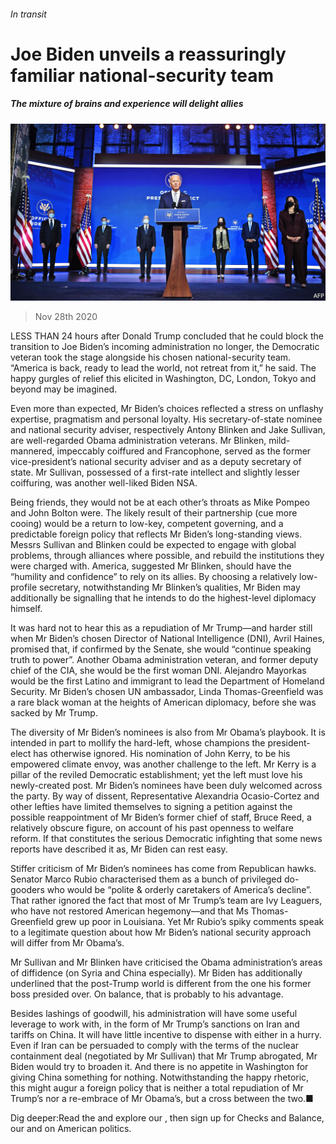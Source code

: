###### In transit

# Joe Biden unveils a reassuringly familiar national-security team 

##### The mixture of brains and experience will delight allies 

![image](images/20201128_USP005_0.jpg) 

> Nov 28th 2020 

LESS THAN 24 hours after Donald Trump concluded that he could block the transition to Joe Biden’s incoming administration no longer, the Democratic veteran took the stage alongside his chosen national-security team. “America is back, ready to lead the world, not retreat from it,” he said. The happy gurgles of relief this elicited in Washington, DC, London, Tokyo and beyond may be imagined.

Even more than expected, Mr Biden’s choices reflected a stress on unflashy expertise, pragmatism and personal loyalty. His secretary-of-state nominee and national security adviser, respectively Antony Blinken and Jake Sullivan, are well-regarded Obama administration veterans. Mr Blinken, mild-mannered, impeccably coiffured and Francophone, served as the former vice-president’s national security adviser and as a deputy secretary of state. Mr Sullivan, possessed of a first-rate intellect and slightly lesser coiffuring, was another well-liked Biden NSA.


Being friends, they would not be at each other’s throats as Mike Pompeo and John Bolton were. The likely result of their partnership (cue more cooing) would be a return to low-key, competent governing, and a predictable foreign policy that reflects Mr Biden’s long-standing views. Messrs Sullivan and Blinken could be expected to engage with global problems, through alliances where possible, and rebuild the institutions they were charged with. America, suggested Mr Blinken, should have the “humility and confidence” to rely on its allies. By choosing a relatively low-profile secretary, notwithstanding Mr Blinken’s qualities, Mr Biden may additionally be signalling that he intends to do the highest-level diplomacy himself.

It was hard not to hear this as a repudiation of Mr Trump—and harder still when Mr Biden’s chosen Director of National Intelligence (DNI), Avril Haines, promised that, if confirmed by the Senate, she would “continue speaking truth to power”. Another Obama administration veteran, and former deputy chief of the CIA, she would be the first woman DNI. Alejandro Mayorkas would be the first Latino and immigrant to lead the Department of Homeland Security. Mr Biden’s chosen UN ambassador, Linda Thomas-Greenfield was a rare black woman at the heights of American diplomacy, before she was sacked by Mr Trump.

The diversity of Mr Biden’s nominees is also from Mr Obama’s playbook. It is intended in part to mollify the hard-left, whose champions the president-elect has otherwise ignored. His nomination of John Kerry, to be his empowered climate envoy, was another challenge to the left. Mr Kerry is a pillar of the reviled Democratic establishment; yet the left must love his newly-created post. Mr Biden’s nominees have been duly welcomed across the party. By way of dissent, Representative Alexandria Ocasio-Cortez and other lefties have limited themselves to signing a petition against the possible reappointment of Mr Biden’s former chief of staff, Bruce Reed, a relatively obscure figure, on account of his past openness to welfare reform. If that constitutes the serious Democratic infighting that some news reports have described it as, Mr Biden can rest easy.

Stiffer criticism of Mr Biden’s nominees has come from Republican hawks. Senator Marco Rubio characterised them as a bunch of privileged do-gooders who would be “polite &amp; orderly caretakers of America’s decline”. That rather ignored the fact that most of Mr Trump’s team are Ivy Leaguers, who have not restored American hegemony—and that Ms Thomas-Greenfield grew up poor in Louisiana. Yet Mr Rubio’s spiky comments speak to a legitimate question about how Mr Biden’s national security approach will differ from Mr Obama’s.

Mr Sullivan and Mr Blinken have criticised the Obama administration’s areas of diffidence (on Syria and China especially). Mr Biden has additionally underlined that the post-Trump world is different from the one his former boss presided over. On balance, that is probably to his advantage.

Besides lashings of goodwill, his administration will have some useful leverage to work with, in the form of Mr Trump’s sanctions on Iran and tariffs on China. It will have little incentive to dispense with either in a hurry. Even if Iran can be persuaded to comply with the terms of the nuclear containment deal (negotiated by Mr Sullivan) that Mr Trump abrogated, Mr Biden would try to broaden it. And there is no appetite in Washington for giving China something for nothing. Notwithstanding the happy rhetoric, this might augur a foreign policy that is neither a total repudiation of Mr Trump’s nor a re-embrace of Mr Obama’s, but a cross between the two.■

Dig deeper:Read the  and explore our , then sign up for Checks and Balance, our  and  on American politics.

